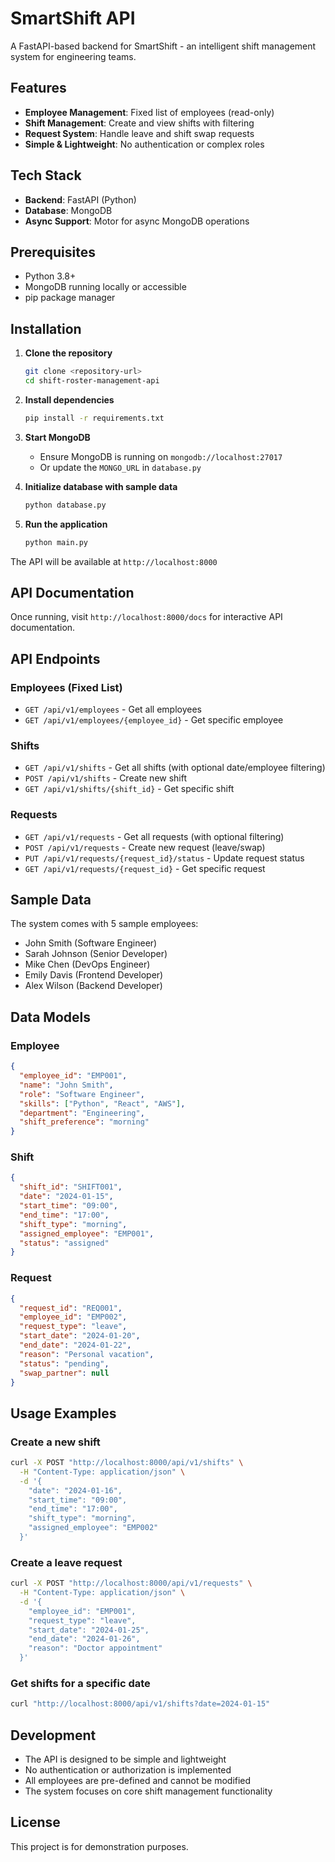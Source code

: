 # SmartShift API

A FastAPI-based backend for SmartShift - an intelligent shift management system for engineering teams.

## Features

- **Employee Management**: Fixed list of employees (read-only)
- **Shift Management**: Create and view shifts with filtering
- **Request System**: Handle leave and shift swap requests
- **Simple & Lightweight**: No authentication or complex roles

## Tech Stack

- **Backend**: FastAPI (Python)
- **Database**: MongoDB
- **Async Support**: Motor for async MongoDB operations

## Prerequisites

- Python 3.8+
- MongoDB running locally or accessible
- pip package manager

## Installation

1. **Clone the repository**
   ```bash
   git clone <repository-url>
   cd shift-roster-management-api
   ```

2. **Install dependencies**
   ```bash
   pip install -r requirements.txt
   ```

3. **Start MongoDB**
   - Ensure MongoDB is running on `mongodb://localhost:27017`
   - Or update the `MONGO_URL` in `database.py`

4. **Initialize database with sample data**
   ```bash
   python database.py
   ```

5. **Run the application**
   ```bash
   python main.py
   ```

The API will be available at `http://localhost:8000`

## API Documentation

Once running, visit `http://localhost:8000/docs` for interactive API documentation.

## API Endpoints

### Employees (Fixed List)

- `GET /api/v1/employees` - Get all employees
- `GET /api/v1/employees/{employee_id}` - Get specific employee

### Shifts

- `GET /api/v1/shifts` - Get all shifts (with optional date/employee filtering)
- `POST /api/v1/shifts` - Create new shift
- `GET /api/v1/shifts/{shift_id}` - Get specific shift

### Requests

- `GET /api/v1/requests` - Get all requests (with optional filtering)
- `POST /api/v1/requests` - Create new request (leave/swap)
- `PUT /api/v1/requests/{request_id}/status` - Update request status
- `GET /api/v1/requests/{request_id}` - Get specific request

## Sample Data

The system comes with 5 sample employees:
- John Smith (Software Engineer)
- Sarah Johnson (Senior Developer)
- Mike Chen (DevOps Engineer)
- Emily Davis (Frontend Developer)
- Alex Wilson (Backend Developer)

## Data Models

### Employee
```json
{
  "employee_id": "EMP001",
  "name": "John Smith",
  "role": "Software Engineer",
  "skills": ["Python", "React", "AWS"],
  "department": "Engineering",
  "shift_preference": "morning"
}
```

### Shift
```json
{
  "shift_id": "SHIFT001",
  "date": "2024-01-15",
  "start_time": "09:00",
  "end_time": "17:00",
  "shift_type": "morning",
  "assigned_employee": "EMP001",
  "status": "assigned"
}
```

### Request
```json
{
  "request_id": "REQ001",
  "employee_id": "EMP002",
  "request_type": "leave",
  "start_date": "2024-01-20",
  "end_date": "2024-01-22",
  "reason": "Personal vacation",
  "status": "pending",
  "swap_partner": null
}
```

## Usage Examples

### Create a new shift
```bash
curl -X POST "http://localhost:8000/api/v1/shifts" \
  -H "Content-Type: application/json" \
  -d '{
    "date": "2024-01-16",
    "start_time": "09:00",
    "end_time": "17:00",
    "shift_type": "morning",
    "assigned_employee": "EMP002"
  }'
```

### Create a leave request
```bash
curl -X POST "http://localhost:8000/api/v1/requests" \
  -H "Content-Type: application/json" \
  -d '{
    "employee_id": "EMP001",
    "request_type": "leave",
    "start_date": "2024-01-25",
    "end_date": "2024-01-26",
    "reason": "Doctor appointment"
  }'
```

### Get shifts for a specific date
```bash
curl "http://localhost:8000/api/v1/shifts?date=2024-01-15"
```

## Development

- The API is designed to be simple and lightweight
- No authentication or authorization is implemented
- All employees are pre-defined and cannot be modified
- The system focuses on core shift management functionality

## License

This project is for demonstration purposes.

